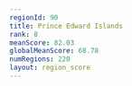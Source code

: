 ```yaml
---
regionId: 90
title: Prince Edward Islands
rank: 8
meanScore: 82.03
globalMeanScore: 68.78
numRegions: 220
layout: region_score
---
```

